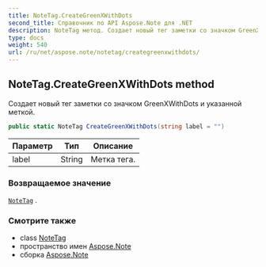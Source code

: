 ```yaml
---
title: NoteTag.CreateGreenXWithDots
second_title: Справочник по API Aspose.Note для .NET
description: NoteTag метод. Создает новый тег заметки со значком GreenXWithDots и указанной меткой.
type: docs
weight: 540
url: /ru/net/aspose.note/notetag/creategreenxwithdots/
---
```

## NoteTag.CreateGreenXWithDots method

Создает новый тег заметки со значком GreenXWithDots и указанной меткой.

```csharp
public static NoteTag CreateGreenXWithDots(string label = "")
```

| Параметр | Тип | Описание |
| --- | --- | --- |
| label | String | Метка тега. |

### Возвращаемое значение

[`NoteTag`](../) .

### Смотрите также

* class [NoteTag](../)
* пространство имен [Aspose.Note](../../notetag/)
* сборка [Aspose.Note](../../../)


